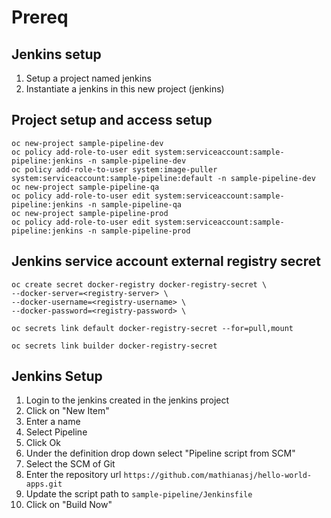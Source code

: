 # Prereq

## Jenkins setup
1. Setup a project named jenkins
1. Instantiate a jenkins in this new project (jenkins)

## Project setup and access setup
```
oc new-project sample-pipeline-dev
oc policy add-role-to-user edit system:serviceaccount:sample-pipeline:jenkins -n sample-pipeline-dev
oc policy add-role-to-user system:image-puller system:serviceaccount:sample-pipeline:default -n sample-pipeline-dev
oc new-project sample-pipeline-qa
oc policy add-role-to-user edit system:serviceaccount:sample-pipeline:jenkins -n sample-pipeline-qa
oc new-project sample-pipeline-prod
oc policy add-role-to-user edit system:serviceaccount:sample-pipeline:jenkins -n sample-pipeline-prod
```

## Jenkins service account external registry secret
```
oc create secret docker-registry docker-registry-secret \
--docker-server=<registry-server> \
--docker-username=<registry-username> \
--docker-password=<registry-password> \

oc secrets link default docker-registry-secret --for=pull,mount

oc secrets link builder docker-registry-secret
```

## Jenkins Setup
1. Login to the jenkins created in the jenkins project
1. Click on "New Item"
1. Enter a name
1. Select Pipeline
1. Click Ok
1. Under the definition drop down select "Pipeline script from SCM"
1. Select the SCM of Git
1. Enter the repository url ```https://github.com/mathianasj/hello-world-apps.git```
1. Update the script path to ```sample-pipeline/Jenkinsfile```
1. Click on "Build Now"